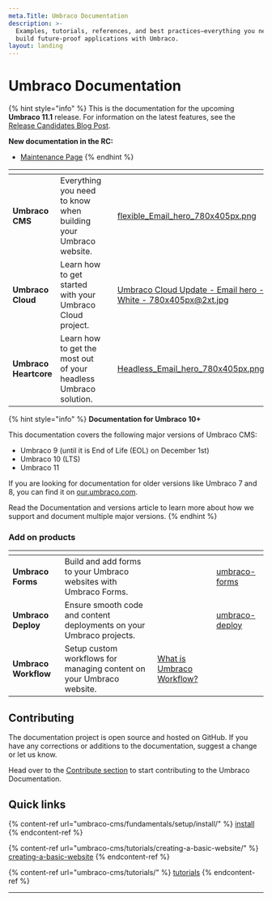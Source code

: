 ```yaml
---
meta.Title: Umbraco Documentation
description: >-
  Examples, tutorials, references, and best practices—everything you need to
  build future-proof applications with Umbraco.
layout: landing
---
```


# Umbraco Documentation

{% hint style="info" %}
This is the documentation for the upcoming **Umbraco 11.1** release. For information on the latest features, see the [Release Candidates Blog Post](https://umbraco.com/blog/umbraco-111-release-candidate/).

**New documentation in the RC:**

* [Maintenance Page](umbraco-cms/tutorials/custom-error-page.md#maintenance-page)
{% endhint %}

<table data-view="cards"><thead><tr><th></th><th></th><th></th><th data-hidden data-card-cover data-type="files"></th><th data-hidden data-card-target data-type="content-ref"></th></tr></thead><tbody><tr><td><strong>Umbraco CMS</strong></td><td>Everything you need to know when building your Umbraco website.</td><td></td><td><a href="getting-started/images/flexible_Email_hero_780x405px.png">flexible_Email_hero_780x405px.png</a></td><td><a href="umbraco-cms/">umbraco-cms</a></td></tr><tr><td><strong>Umbraco Cloud</strong></td><td>Learn how to get started with your Umbraco Cloud project.</td><td></td><td><a href=".gitbook/assets/Umbraco Cloud Update - Email hero - White - 780x405px@2xt.jpg">Umbraco Cloud Update - Email hero - White - 780x405px@2xt.jpg</a></td><td><a href="umbraco-cloud/getting-started/">getting-started</a></td></tr><tr><td><strong>Umbraco Heartcore</strong></td><td>Learn how to get the most out of your headless Umbraco solution.</td><td></td><td><a href="getting-started/developing-websites-with-umbraco/images/Headless_Email_hero_780x405px.png">Headless_Email_hero_780x405px.png</a></td><td><a href="umbraco-heartcore/">umbraco-heartcore</a></td></tr></tbody></table>

{% hint style="info" %}
**Documentation for Umbraco 10+**

This documentation covers the following major versions of Umbraco CMS:

* Umbraco 9 (until it is End of Life (EOL) on December 1st)
* Umbraco 10 (LTS)
* Umbraco 11

If you are looking for documentation for older versions like Umbraco 7 and 8, you can find it on [our.umbraco.com](https://our.umbraco.com/Documentation).

Read the Documentation and versions article to learn more about how we support and document multiple major versions.
{% endhint %}

### Add on products

<table data-view="cards"><thead><tr><th></th><th></th><th></th><th data-type="content-ref"></th></tr></thead><tbody><tr><td><strong>Umbraco Forms</strong></td><td>Build and add forms to your Umbraco websites with Umbraco Forms.</td><td></td><td><a href="umbraco-forms/">umbraco-forms</a></td></tr><tr><td><strong>Umbraco Deploy</strong></td><td>Ensure smooth code and content deployments on your Umbraco projects.</td><td></td><td><a href="umbraco-deploy/">umbraco-deploy</a></td></tr><tr><td><strong>Umbraco Workflow</strong></td><td>Setup custom workflows for managing content on your Umbraco website.<br></td><td><a href="umbraco-workflow/">What is Umbraco Workflow?</a></td><td></td></tr></tbody></table>

## Contributing

The documentation project is open source and hosted on GitHub. If you have any corrections or additions to the documentation, suggest a change or let us know.

Head over to the [Contribute section](contribute/) to start contributing to the Umbraco Documentation.

## Quick links

{% content-ref url="umbraco-cms/fundamentals/setup/install/" %}
[install](umbraco-cms/fundamentals/setup/install/)
{% endcontent-ref %}

{% content-ref url="umbraco-cms/tutorials/creating-a-basic-website/" %}
[creating-a-basic-website](umbraco-cms/tutorials/creating-a-basic-website/)
{% endcontent-ref %}

{% content-ref url="umbraco-cms/tutorials/" %}
[tutorials](umbraco-cms/tutorials/)
{% endcontent-ref %}

***
